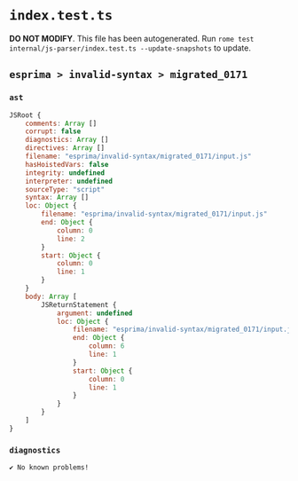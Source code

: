 # `index.test.ts`

**DO NOT MODIFY**. This file has been autogenerated. Run `rome test internal/js-parser/index.test.ts --update-snapshots` to update.

## `esprima > invalid-syntax > migrated_0171`

### `ast`

```javascript
JSRoot {
	comments: Array []
	corrupt: false
	diagnostics: Array []
	directives: Array []
	filename: "esprima/invalid-syntax/migrated_0171/input.js"
	hasHoistedVars: false
	integrity: undefined
	interpreter: undefined
	sourceType: "script"
	syntax: Array []
	loc: Object {
		filename: "esprima/invalid-syntax/migrated_0171/input.js"
		end: Object {
			column: 0
			line: 2
		}
		start: Object {
			column: 0
			line: 1
		}
	}
	body: Array [
		JSReturnStatement {
			argument: undefined
			loc: Object {
				filename: "esprima/invalid-syntax/migrated_0171/input.js"
				end: Object {
					column: 6
					line: 1
				}
				start: Object {
					column: 0
					line: 1
				}
			}
		}
	]
}
```

### `diagnostics`

```
✔ No known problems!

```
